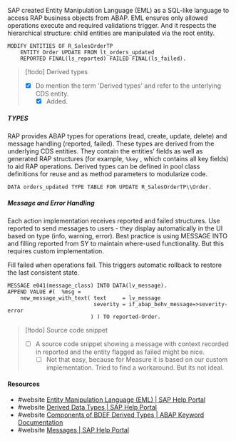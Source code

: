 SAP created Entity Manipulation Language (EML) as a SQL-like language to access RAP business objects from ABAP. EML ensures only allowed operations execute and required validations trigger. And it respects the hierarchical structure: child entities are manipulated via the root entity.
```
MODIFY ENTITIES OF R_SalesOrderTP
	ENTITY Order UPDATE FROM lt_orders_updated
	REPORTED FINAL(ls_reported) FAILED FINAL(ls_failed).
```

> [!todo] Derived types
> - [x] Do mention the term 'Derived types' and refer to the unterlying CDS entity. 
> 	- [x] Added.
##### TYPES
RAP provides ABAP types for operations (read, create, update, delete) and message handling (reported, failed). These types are derived from the underlying CDS entities. They contain the entities’ fields as well as generated RAP structures (for example, `%key` , which contains all key fields) to aid RAP operations.
Derived types can be defined in pool class definitions for reuse and as method parameters to modularize code.
```
DATA orders_updated TYPE TABLE FOR UPDATE R_SalesOrderTP\\Order.
```

##### Message and Error Handling
Each action implementation receives reported and failed structures. Use reported to send messages to users - they display automatically in the UI based on type (info, warning, error). Best practice is using MESSAGE INTO and filling reported from SY to maintain where-used functionality. But this requires custom implementation.

Fill failed when operations fail. This triggers automatic rollback to restore the last consistent state.
```
MESSAGE e041(message_class) INTO DATA(lv_message).
APPEND VALUE #(  %msg = 
	new_message_with_text( text     = lv_message
						   severity = if_abap_behv_message=>severity-error 
					      ) ) TO reported-Order.
```

> [!todo] Source code snippet
> - [ ] A source code snippet showing a message with context recorded in reported and the entity flagged as failed might be nice. 
> 	- [ ] Not that easy, because for Measure it is based on our custom implementation. Tried to find a workaround. But its not ideal.

#### Resources
- #website [Entity Manipulation Language (EML) | SAP Help Portal](https://help.sap.com/docs/ABAP_PLATFORM_NEW/fc4c71aa50014fd1b43721701471913d/af7782de6b9140e29a24eae607bf4138.html?locale=en-US)
- #website [Derived Data Types | SAP Help Portal](https://help.sap.com/docs/ABAP_PLATFORM_NEW/fc4c71aa50014fd1b43721701471913d/5a32ad145caa42c4bc14c18402f95d90.html?locale=en-US)
- #website [Components of BDEF Derived Types | ABAP Keyword Documentation](https://help.sap.com/doc/abapdocu_cp_index_htm/CLOUD/en-US/abapderived_types_comp.html)
- #website [Messages | SAP Help Portal](https://help.sap.com/docs/ABAP_PLATFORM_NEW/fc4c71aa50014fd1b43721701471913d/ac74189b5cae49c1b091f04393bac069.html?locale=en-US)
 